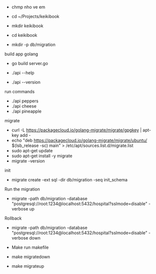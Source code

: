- chmp nho ve em

- cd ~/Projects/keikibook
- mkdir keikibook
- cd keikibook
- mkdir -p db/migration

build app golang
- go build server.go

- ./api --help
- ./api --version 

run commands
- ./api peppers
- ./api cheese
- ./api pineapple

migrate 
- curl -L https://packagecloud.io/golang-migrate/migrate/gpgkey | apt-key add -
- echo "deb https://packagecloud.io/golang-migrate/migrate/ubuntu/ $(lsb_release -sc) main" > /etc/apt/sources.list.d/migrate.list
- sudo apt-get update
- sudo apt-get install -y migrate
- migrate -version

init 
- migrate create -ext sql -dir db/migration -seq init_schema

Run the migration 
- migrate -path db/migration -database "postgresql://root:1234@localhost:5432/hospital?sslmode=disable" -verbose up

Rollback
- migrate -path db/migration -database "postgresql://root:1234@localhost:5432/hospital?sslmode=disable" -verbose down

- Make run makefile
- make migratedown
- make migrateup